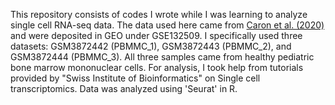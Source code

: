 This repository consists of codes I wrote while I was learning to analyze single cell RNA-seq data. The data used here came from [Caron et al. (2020)](https://www.nature.com/articles/s41598-020-64929-x#Sec7) and were deposited in GEO under GSE132509. I specifically used three datasets: GSM3872442 (PBMMC_1), GSM3872443 (PBMMC_2), and GSM3872444 (PBMMC_3). All three samples came from healthy pediatric bone marrow mononuclear cells. For analysis, I took help from tutorials provided by "Swiss Institute of Bioinformatics" on Single cell transcriptomics. Data was analyzed using 'Seurat' in R. 
